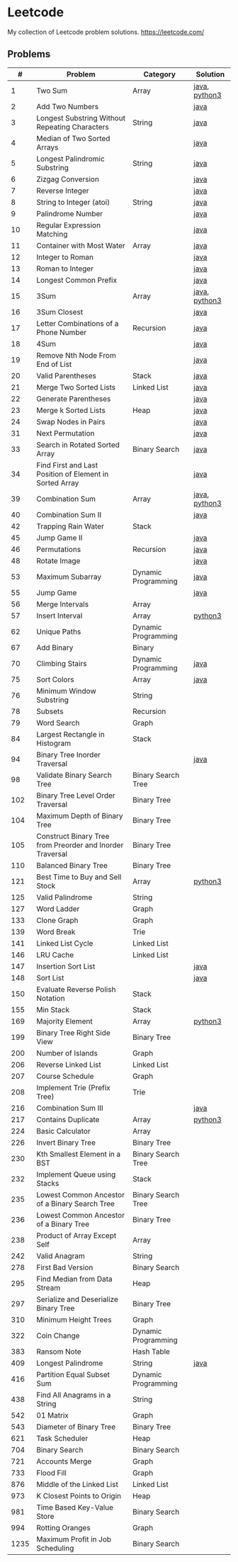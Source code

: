 # Leetcode
My collection of Leetcode problem solutions.
https://leetcode.com/

## Problems
| #    | Problem                                                   | Category            | Solution                                                                                                                                                                                        |
|------|-----------------------------------------------------------|---------------------|-------------------------------------------------------------------------------------------------------------------------------------------------------------------------------------------------|
| 1    | Two Sum                                                   | Array               | [java](https://github.com/jrandj/leetcode/blob/master/java/src/main/java/leetcode/TwoSum.java), [python3](https://github.com/jrandj/leetcode/blob/master/python/src/two_sum.py)                 |
| 2    | Add Two Numbers                                           |                     | [java](https://github.com/jrandj/leetcode/blob/master/java/src/main/java/leetcode/AddTwoNumbers.java)                                                                                           |
| 3    | Longest Substring Without Repeating Characters            | String              | [java](https://github.com/jrandj/leetcode/blob/master/java/src/main/java/leetcode/LengthOfLongestSubstring.java)                                                                                |
| 4    | Median of Two Sorted Arrays                               |                     | [java](https://github.com/jrandj/leetcode/blob/master/java/src/main/java/leetcode/MedianOfTwoSortedArrays.java)                                                                                 |
| 5    | Longest Palindromic Substring                             | String              | [java](https://github.com/jrandj/leetcode/blob/master/java/src/main/java/leetcode/LongestPalindrome.java)                                                                                       |
| 6    | Zizgag Conversion                                         |                     | [java](https://github.com/jrandj/leetcode/blob/master/java/src/main/java/leetcode/ZigZagConversion.java)                                                                                        |
| 7    | Reverse Integer                                           |                     | [java](https://github.com/jrandj/leetcode/blob/master/java/src/main/java/leetcode/ReverseInteger.java)                                                                                          |
| 8    | String to Integer (atoi)                                  | String              | [java](https://github.com/jrandj/leetcode/blob/master/java/src/main/java/leetcode/StringToInteger.java)                                                                                         |
| 9    | Palindrome Number                                         |                     | [java](https://github.com/jrandj/leetcode/blob/master/java/src/main/java/leetcode/PalindromeNumber.java)                                                                                        |
| 10   | Regular Expression Matching                               |                     | [java](https://github.com/jrandj/leetcode/blob/master/java/src/main/java/leetcode/RegularExpressionMatching.java)                                                                               |
| 11   | Container with Most Water                                 | Array               | [java](https://github.com/jrandj/leetcode/blob/master/java/src/main/java/leetcode/ContainerWithMostWater.java)                                                                                  |
| 12   | Integer to Roman                                          |                     | [java](https://github.com/jrandj/leetcode/blob/master/java/src/main/java/leetcode/IntegerToRoman.java)                                                                                          |
| 13   | Roman to Integer                                          |                     | [java](https://github.com/jrandj/leetcode/blob/master/java/src/main/java/leetcode/RomanToInteger.java)                                                                                          |
| 14   | Longest Common Prefix                                     |                     | [java](https://github.com/jrandj/leetcode/blob/master/java/src/main/java/leetcode/LongestCommonPrefix.java)                                                                                     |
| 15   | 3Sum                                                      | Array               | [java](https://github.com/jrandj/leetcode/blob/master/java/src/main/java/leetcode/ThreeSum.java), [python3](https://github.com/jrandj/leetcode/blob/master/python/src/three_sum.py)             |
| 16   | 3Sum Closest                                              |                     | [java](https://github.com/jrandj/leetcode/blob/master/java/src/main/java/leetcode/ThreeSumClosest.java)                                                                                         |
| 17   | Letter Combinations of a Phone Number                     | Recursion           | [java](https://github.com/jrandj/leetcode/blob/master/java/src/main/java/leetcode/LetterCombinationsofaPhoneNumber.java)                                                                        |
| 18   | 4Sum                                                      |                     | [java](https://github.com/jrandj/leetcode/blob/master/java/src/main/java/leetcode/FourSum.java)                                                                                                 |
| 19   | Remove Nth Node From End of List                          |                     | [java](https://github.com/jrandj/leetcode/blob/master/java/src/main/java/leetcode/RemoveNthNodeFromEndofList.java)                                                                              |
| 20   | Valid Parentheses                                         | Stack               | [java](https://github.com/jrandj/leetcode/blob/master/java/src/main/java/leetcode/ValidParentheses.java)                                                                                        |
| 21   | Merge Two Sorted Lists                                    | Linked List         | [java](https://github.com/jrandj/leetcode/blob/master/java/src/main/java/leetcode/MergeTwoSortedLists.java)                                                                                     |
| 22   | Generate Parentheses                                      |                     | [java](https://github.com/jrandj/leetcode/blob/master/java/src/main/java/leetcode/GenerateParentheses.java)                                                                                     |
| 23   | Merge k Sorted Lists                                      | Heap                | [java](https://github.com/jrandj/leetcode/blob/master/java/src/main/java/leetcode/MergeKSortedLists.java)                                                                                       |
| 24   | Swap Nodes in Pairs                                       |                     | [java](https://github.com/jrandj/leetcode/blob/master/java/src/main/java/leetcode/SwapNodesInPairs.java)                                                                                        |
| 31   | Next Permutation                                          |                     | [java](https://github.com/jrandj/leetcode/blob/master/java/src/main/java/leetcode/NextPermutation.java)                                                                                         |
| 33   | Search in Rotated Sorted Array                            | Binary Search       | [java](https://github.com/jrandj/leetcode/blob/master/java/src/main/java/leetcode/SearchInRotatedSortedArray.java)                                                                              |
| 34   | Find First and Last Position of Element in Sorted Array   |                     | [java](https://github.com/jrandj/leetcode/blob/master/java/src/main/java/leetcode/FindFirstAndLastPositionOfElementInSortedArrray.java)                                                         |
| 39   | Combination Sum                                           | Array               | [java](https://github.com/jrandj/leetcode/blob/master/java/src/main/java/leetcode/CombinationSum.java), [python3](https://github.com/jrandj/leetcode/blob/master/python/src/combination_sum.py) |
| 40   | Combination Sum II                                        |                     | [java](https://github.com/jrandj/leetcode/blob/master/java/src/main/java/leetcode/CombinationSum2.java)                                                                                         |
| 42   | Trapping Rain Water                                       | Stack               |                                                                                                                                                                                                 |
| 45   | Jump Game II                                              |                     | [java](https://github.com/jrandj/leetcode/blob/master/java/src/main/java/leetcode/JumpGame2.java)                                                                                               |
| 46   | Permutations                                              | Recursion           | [java](https://github.com/jrandj/leetcode/blob/master/java/src/main/java/leetcode/Permutations.java)                                                                                            |
| 48   | Rotate Image                                              |                     | [java](https://github.com/jrandj/leetcode/blob/master/java/src/main/java/leetcode/RotateImage.java)                                                                                             |
| 53   | Maximum Subarray                                          | Dynamic Programming | [java](https://github.com/jrandj/leetcode/blob/master/java/src/main/java/leetcode/MaximumSubarray.java)                                                                                         |
| 55   | Jump Game                                                 |                     | [java](https://github.com/jrandj/leetcode/blob/master/java/src/main/java/leetcode/JumpGame.java)                                                                                                |
| 56   | Merge Intervals                                           | Array               |                                                                                                                                                                                                 |
| 57   | Insert Interval                                           | Array               | [python3](https://github.com/jrandj/leetcode/blob/master/python/src/insert_interval.py)                                                                                                         |
| 62   | Unique Paths                                              | Dynamic Programming |                                                                                                                                                                                                 |
| 67   | Add Binary                                                | Binary              |                                                                                                                                                                                                 |
| 70   | Climbing Stairs                                           | Dynamic Programming | [java](https://github.com/jrandj/leetcode/blob/master/java/src/main/java/leetcode/ClimbingStairs.java)                                                                                          |
| 75   | Sort Colors                                               | Array               | [java](https://github.com/jrandj/leetcode/blob/master/java/src/main/java/leetcode/SortColors.java)                                                                                              |
| 76   | Minimum Window Substring                                  | String              |                                                                                                                                                                                                 |
| 78   | Subsets                                                   | Recursion           |                                                                                                                                                                                                 |
| 79   | Word Search                                               | Graph               |                                                                                                                                                                                                 |
| 84   | Largest Rectangle in Histogram                            | Stack               |                                                                                                                                                                                                 |
| 94   | Binary Tree Inorder Traversal                             |                     | [java](https://github.com/jrandj/leetcode/blob/master/java/src/main/java/leetcode/BinaryTreeInorderTraversal.java)                                                                              |
| 98   | Validate Binary Search Tree                               | Binary Search Tree  |                                                                                                                                                                                                 |
| 102  | Binary Tree Level Order Traversal                         | Binary Tree         |                                                                                                                                                                                                 |
| 104  | Maximum Depth of Binary Tree                              | Binary Tree         |                                                                                                                                                                                                 |
| 105  | Construct Binary Tree from Preorder and Inorder Traversal | Binary Tree         |                                                                                                                                                                                                 |
| 110  | Balanced Binary Tree                                      | Binary Tree         |                                                                                                                                                                                                 |
| 121  | Best Time to Buy and Sell Stock                           | Array               | [python3](https://github.com/jrandj/leetcode/blob/master/python/src/best_time_to_buy_and_sell_stock.py)                                                                                         |
| 125  | Valid Palindrome                                          | String              |                                                                                                                                                                                                 |
| 127  | Word Ladder                                               | Graph               |                                                                                                                                                                                                 |
| 133  | Clone Graph                                               | Graph               |                                                                                                                                                                                                 |
| 139  | Word Break                                                | Trie                |                                                                                                                                                                                                 |
| 141  | Linked List Cycle                                         | Linked List         |                                                                                                                                                                                                 |
| 146  | LRU Cache                                                 | Linked List         |                                                                                                                                                                                                 |
| 147  | Insertion Sort List                                       |                     | [java](https://github.com/jrandj/leetcode/blob/master/java/src/main/java/leetcode/InsertionSortList.java)                                                                                       |
| 148  | Sort List                                                 |                     | [java](https://github.com/jrandj/leetcode/blob/master/java/src/main/java/leetcode/SortList.java)                                                                                                |
| 150  | Evaluate Reverse Polish Notation                          | Stack               |                                                                                                                                                                                                 |
| 155  | Min Stack                                                 | Stack               |                                                                                                                                                                                                 |
| 169  | Majority Element                                          | Array               | [python3](https://github.com/jrandj/leetcode/blob/master/python/src/majority_element.py)                                                                                                        |
| 199  | Binary Tree Right Side View                               | Binary Tree         |                                                                                                                                                                                                 |
| 200  | Number of Islands                                         | Graph               |                                                                                                                                                                                                 |
| 206  | Reverse Linked List                                       | Linked List         |                                                                                                                                                                                                 |
| 207  | Course Schedule                                           | Graph               |                                                                                                                                                                                                 |
| 208  | Implement Trie (Prefix Tree)                              | Trie                |                                                                                                                                                                                                 |
| 216  | Combination Sum III                                       |                     | [java](https://github.com/jrandj/leetcode/blob/master/java/src/main/java/leetcode/CombinationSum3.java)                                                                                         |
| 217  | Contains Duplicate                                        | Array               | [python3](https://github.com/jrandj/leetcode/blob/master/python/src/contains_duplicate.py)                                                                                                      |
| 224  | Basic Calculator                                          | Array               |                                                                                                                                                                                                 |
| 226  | Invert Binary Tree                                        | Binary Tree         |                                                                                                                                                                                                 |
| 230  | Kth Smallest Element in a BST                             | Binary Search Tree  |                                                                                                                                                                                                 |
| 232  | Implement Queue using Stacks                              | Stack               |                                                                                                                                                                                                 |
| 235  | Lowest Common Ancestor of a Binary Search Tree            | Binary Search Tree  |                                                                                                                                                                                                 |
| 236  | Lowest Common Ancestor of a Binary Tree                   | Binary Tree         |                                                                                                                                                                                                 |
| 238  | Product of Array Except Self                              | Array               |                                                                                                                                                                                                 |
| 242  | Valid Anagram                                             | String              |                                                                                                                                                                                                 |
| 278  | First Bad Version                                         | Binary Search       |                                                                                                                                                                                                 |
| 295  | Find Median from Data Stream                              | Heap                |                                                                                                                                                                                                 |
| 297  | Serialize and Deserialize Binary Tree                     | Binary Tree         |                                                                                                                                                                                                 |
| 310  | Minimum Height Trees                                      | Graph               |                                                                                                                                                                                                 |
| 322  | Coin Change                                               | Dynamic Programming |                                                                                                                                                                                                 |
| 383  | Ransom Note                                               | Hash Table          |                                                                                                                                                                                                 |
| 409  | Longest Palindrome                                        | String              | [java](https://github.com/jrandj/leetcode/blob/master/java/src/main/java/leetcode/LongestPalindrome.java)                                                                                       |
| 416  | Partition Equal Subset Sum                                | Dynamic Programming |                                                                                                                                                                                                 |
| 438  | Find All Anagrams in a String                             | String              |                                                                                                                                                                                                 |
| 542  | 01 Matrix                                                 | Graph               |                                                                                                                                                                                                 |
| 543  | Diameter of Binary Tree                                   | Binary Tree         |                                                                                                                                                                                                 |
| 621  | Task Scheduler                                            | Heap                |                                                                                                                                                                                                 |
| 704  | Binary Search                                             | Binary Search       |                                                                                                                                                                                                 |
| 721  | Accounts Merge                                            | Graph               |                                                                                                                                                                                                 |
| 733  | Flood Fill                                                | Graph               |                                                                                                                                                                                                 |
| 876  | Middle of the Linked List                                 | Linked List         |                                                                                                                                                                                                 |
| 973  | K Closest Points to Origin                                | Heap                |                                                                                                                                                                                                 |
| 981  | Time Based Key-Value Store                                | Binary Search       |                                                                                                                                                                                                 |
| 994  | Rotting Oranges                                           | Graph               |                                                                                                                                                                                                 |
| 1235 | Maximum Profit in Job Scheduling                          | Binary Search       |                                                                                                                                                                                                 |